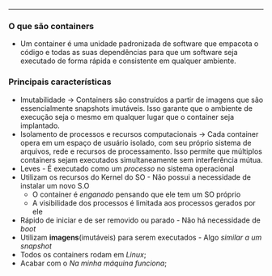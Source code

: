___
### O que são containers
- Um container é uma unidade padronizada de software que empacota o código e todas as suas dependências para que um software seja executado de forma rápida e consistente em qualquer ambiente.
### Principais características
- Imutabilidade -> Containers são construídos a partir de imagens que são essencialmente snapshots imutáveis. Isso garante que o ambiente de execução seja o mesmo em qualquer lugar que o container seja implantado.
- Isolamento de processos e recursos computacionais -> Cada container opera em um espaço de usuário isolado, com seu próprio sistema de arquivos, rede e recursos de processamento. Isso permite que múltiplos containers sejam executados simultaneamente sem interferência mútua.
- Leves - É executado como um *processo* no sistema operacional
- Utilizam os recursos do Kernel do SO - Não possui a necessidade de instalar um novo S.O
	- O container é *enganado* pensando que ele tem um SO próprio
	- A visibilidade dos processos é limitada aos processos gerados por ele
- Rápido de iniciar e de ser removido ou parado - Não há necessidade de *boot*
- Utilizam **imagens**(imutáveis) para serem executados - Algo *similar a um snapshot*
- Todos os containers rodam em *Linux*;
- Acabar com o *Na minha máquina funciona*;
